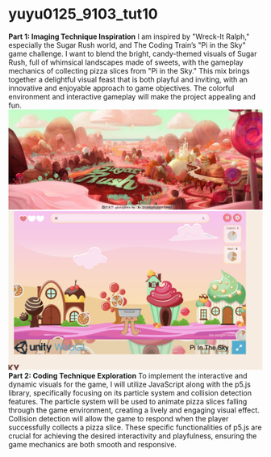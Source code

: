 # yuyu0125_9103_tut10
__Part 1: Imaging Technique Inspiration__
I am inspired by "Wreck-It Ralph," especially the Sugar Rush world, and The Coding Train’s "Pi in the Sky" game challenge. I want to blend the bright, candy-themed visuals of Sugar Rush, full of whimsical landscapes made of sweets, with the gameplay mechanics of collecting pizza slices from "Pi in the Sky." This mix brings together a delightful visual feast that is both playful and inviting, with an innovative and enjoyable approach to game objectives. The colorful environment and interactive gameplay will make the project appealing and fun.
![An image of 1](readmeImages/1.jpg)
![An image of 2](readmeImages/2.png)
__Part 2: Coding Technique Exploration__
To implement the interactive and dynamic visuals for the game, I will utilize JavaScript along with the p5.js library, specifically focusing on its particle system and collision detection features. The particle system will be used to animate pizza slices falling through the game environment, creating a lively and engaging visual effect. Collision detection will allow the game to respond when the player successfully collects a pizza slice. These specific functionalities of p5.js are crucial for achieving the desired interactivity and playfulness, ensuring the game mechanics are both smooth and responsive.